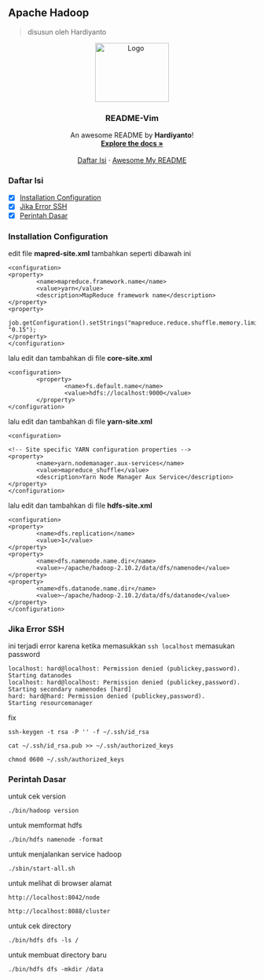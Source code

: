 ## Apache Hadoop
> disusun oleh Hardiyanto

<div align="center">
  <a href="https://hadoop.apache.org">
    <img src="https://github.com/dwiHard/five_byte.github.io/blob/master/images/hadoop.jpg" alt="Logo" width="150" height="120">
  </a>

<h3 align="center">README-Vim</h3>

  <p align="center">
    An awesome README by <b>Hardiyanto</b>!
    <br />
    <a href="https://hadoop.apache.org"><strong>Explore the docs »</strong></a>
    <br />
    <br />
    <a href="https://github.com/dwiHard/five_byte.github.io/blob/master/apache/Hadoop.md#daftar-isi">Daftar Isi</a>
    ·
    <a href="https://github.com/dwiHard/five_byte.github.io#my-repository---">Awesome My README</a>
  </p>
</div>


### Daftar Isi
* [x] [Installation Configuration](#installation-configuration)
* [x] [Jika Error SSH](#jika-error-ssh)
* [x] [Perintah Dasar](#perintah-dasar)

### Installation Configuration
edit file **mapred-site.xml** tambahkan seperti dibawah ini
```
<configuration>
<property>
        <name>mapreduce.framework.name</name>
        <value>yarn</value>
        <description>MapReduce framework name</description>
</property>
<property>
        job.getConfiguration().setStrings("mapreduce.reduce.shuffle.memory.limit.percent", "0.15");
</property>
</configuration>
```
lalu edit dan tambahkan di file **core-site.xml**
```
<configuration>
        <property>
                <name>fs.default.name</name>
                <value>hdfs://localhost:9000</value>
        </property>
</configuration>
```
lalu edit dan tambahkan di file **yarn-site.xml**
```
<configuration>

<!-- Site specific YARN configuration properties -->
<property>
        <name>yarn.nodemanager.aux-services</name>
        <value>mapreduce_shuffle</value>
        <description>Yarn Node Manager Aux Service</description>
</property>
</configuration>
```
lalu edit dan tambahkan di file **hdfs-site.xml**
```
<configuration>
<property>
        <name>dfs.replication</name>
        <value>1</value>
</property>
<property>
        <name>dfs.namenode.name.dir</name>
        <value>~/apache/hadoop-2.10.2/data/dfs/namenode</value>
</property>
<property>
        <name>dfs.datanode.name.dir</name>
        <value>~/apache/hadoop-2.10.2/data/dfs/datanode</value>
</property>
</configuration>
```
### Jika Error SSH
ini terjadi error karena ketika memasukkan ```ssh localhost``` memasukan password
```
localhost: hard@localhost: Permission denied (publickey,password).
Starting datanodes
localhost: hard@localhost: Permission denied (publickey,password).
Starting secondary namenodes [hard]
hard: hard@hard: Permission denied (publickey,password).
Starting resourcemanager
```
fix
```
ssh-keygen -t rsa -P '' -f ~/.ssh/id_rsa
```
```
cat ~/.ssh/id_rsa.pub >> ~/.ssh/authorized_keys
```
```
chmod 0600 ~/.ssh/authorized_keys
```

### Perintah Dasar
untuk cek version
```
./bin/hadoop version
```
untuk memformat hdfs
```
./bin/hdfs namenode -format
```
untuk menjalankan service hadoop
```
./sbin/start-all.sh 
```
untuk melihat di browser alamat
```
http://localhost:8042/node
```
```
http://localhost:8088/cluster
```
untuk cek directory
```
./bin/hdfs dfs -ls /
```
untuk membuat directory baru
```
./bin/hdfs dfs -mkdir /data
```

